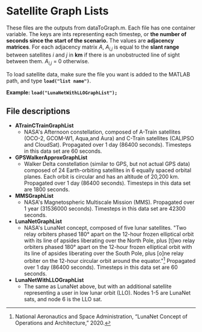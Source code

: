 # Satellite Graph Lists
These files are the outputs from dataToGraph.m. Each file has one container variable. The keys are ints representing each timestep, or **the number of seconds since the start of the scenario.** The values are **adjacency matrices**. For each adjacency matrix *A*, *A<sub>i,j</sub>* is equal to the **slant range** between satellites *i* and *j* in **km** if there is an unobstructed line of sight between them. *A<sub>i,j</sub>* = 0 otherwise.

To load satellite data, make sure the file you want is added to the MATLAB path, and type **`load("list name")`**.

**Example: `load("LunaNetWithLLOGraphList");`**

## File descriptions
- **ATrainCTrainGraphList**
  - NASA's Afternoon constellation, composed of A-Train satellites (OCO-2, GCOM-W1, Aqua,and Aura) and C-Train satellites (CALIPSO and CloudSat). Propagated over 1 day (86400 seconds). Timesteps in this data set are 60 seconds.
- **GPSWalkerApproxGraphList**
  - Walker Delta constellation (similar to GPS, but not actual GPS data) composed of 24 Earth-orbiting satellites in 6 equally spaced orbital planes. Each orbit is circular and has an altitude of 20,200 km. Propagated over 1 day (86400 seconds). Timesteps in this data set are 1800 seconds.
- **MMSGraphList**
  - NASA's Magnetospheric Multiscale Mission (MMS). Propagated over 1 year (31536000 seconds). Timesteps in this data set are 42300 seconds.
- **LunaNetGraphList**
  - NASA's LunaNet concept, composed of five lunar satellites. "Two relay orbiters phased 180° apart on the 12-hour frozen elliptical orbit with its line of apsides liberating over the North Pole, plus [t]wo relay orbiters phased 180° apart on the 12-hour frozen elliptical orbit with its line of apsides liberating over the South Pole, plus [o]ne relay orbiter on the 12-hour circular orbit around the equator."[^1] Propagated over 1 day (86400 seconds). Timesteps in this data set are 60 seconds.
- **LunaNetWithLLOGraphList**
  - The same as LunaNet above, but with an additional satellite representing a user in low lunar orbit (LLO). Nodes 1-5 are LunaNet sats, and node 6 is the LLO sat.

[^1]: National Aeronautics and Space Administration, “LunaNet Concept of Operations and Architecture,” 2020.
